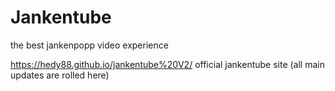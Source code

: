 # Jankentube
the best jankenpopp video experience

https://hedy88.github.io/jankentube%20V2/ official jankentube site (all main updates are rolled here)

